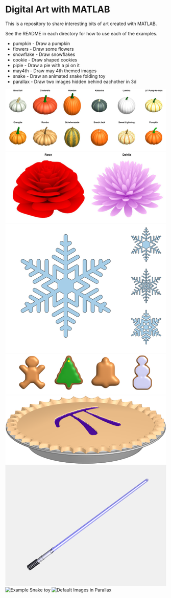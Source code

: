 # Digital Art with MATLAB

This is a repository to share interesting bits of art created with MATLAB.

See the README in each directory for how to use each of the examples.

- pumpkin - Draw a pumpkin
- flowers - Draw some flowers
- snowflake - Draw snowflakes
- cookie - Draw shaped cookies
- pipie - Draw a pie with a pi on it
- may4th - Draw may 4th themed images
- snake - Draw an animated snake folding toy
- parallax - Draw two images hidden behind eachother in 3d

![Example Punkin Breeds](./pumpkin/punkin_tiles.jpg)
![Example Flowers](./flowers/flower_tiles.jpg)
![Example Snowflake](./snowflake/flaketilesh.png)
![Example Cookie](./cookie/cookie_tiles.png)
![Example PiPie](./pipie/PiPie.png)
![Example May 4th doodle](./may4th/may4th.png)
![Example Snake toy](./snake/animatedsnake.gif)
![Default Images in Parallax](./parallax/parallax_demo.gif)
